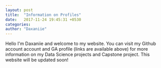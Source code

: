 ```yaml
---
layout: post
title:  "Information on Profiles"
date:   2017-11-24 19:45:31 +0530
categories:
author: "Daxaniie"
---
```

Hello I'm Daxaniie and welcome to my website. You can visit my Github account account and GA profile (links are available above) for more information on my Data Science projects and Capstone project. This website will be updated soon!
